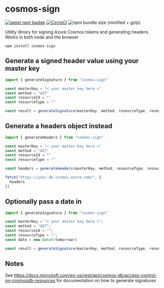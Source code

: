# cosmos-sign

[![latest npm badge](https://img.shields.io/npm/v/cosmos-sign/latest.svg)](https://www.npmjs.com/package/@azure/cosmos)
[![CircleCI](https://circleci.com/gh/southpolesteve/cosmos-sign.svg?style=svg)](https://circleci.com/gh/southpolesteve/cosmos-sign)
![npm bundle size (minified + gzip)](https://img.shields.io/bundlephobia/minzip/cosmos-sign.svg)

Utility library for signing Azure Cosmos tokens and generating headers. Works in both node and the browser

`npm install cosmos-sign`

## Generate a signed header value using your master key

```js
import { generateSignature } from "cosmos-sign"

const masterKey = "< your master key here >"
const method = "GET"
const resourceId = ""
const resourceType = ""

const result = generateSignature(masterKey, method, resourceType, resourceId)
```

## Generate a headers object instead

```js
import { generateHeaders } from "cosmos-sign"

const masterKey = "< your master key here >"
const method = "GET"
const resourceId = ""
const resourceType = ""

const headers = generateHeaders(masterKey, method, resourceType, resourceId)

fetch("https://your-db.cosmos.azure.com/", {
  headers
})
```

## Optionally pass a date in

```js
import { generateSignature } from "cosmos-sign"

const masterKey = "< your master key here >";
const method = "GET";
const resourceId = "";
const resourceType = "";
const date = new Date(<tomorrow>)

const result = generateSignature(masterKey, method, resourceType, resourceId, date);
```

## Notes

See https://docs.microsoft.com/en-us/rest/api/cosmos-db/access-control-on-cosmosdb-resources for documentation on how to generate signatures
